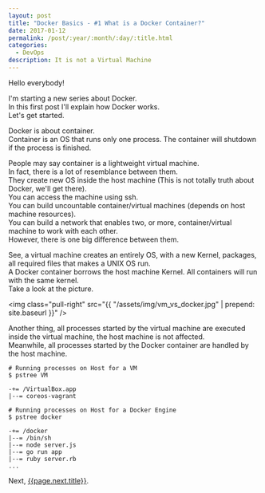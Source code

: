 ```yaml
---
layout: post
title: "Docker Basics - #1 What is a Docker Container?"
date: 2017-01-12
permalink: /post/:year/:month/:day/:title.html
categories:
  - DevOps
description: It is not a Virtual Machine
---
```

Hello everybody!

I'm starting a new series about Docker.  
In this first post I'll explain how Docker works.  
Let's get started.  

Docker is about container.  
Container is an OS that runs only one process. The container will shutdown if the process is finished.  

People may say container is a lightweight virtual machine.  
In fact, there is a lot of resemblance between them.  
They create new OS inside the host machine (This is not totally truth about Docker, we'll get there).  
You can access the machine using ssh.  
You can build uncountable container/virtual machines (depends on host machine resources).  
You can build a network that enables two, or more, container/virtual machine to work with each other.  
However, there is one big difference between them.  

See, a virtual machine creates an entirely OS, with a new Kernel, packages, all required files that makes a UNIX OS run.  
A Docker container borrows the host machine Kernel. All containers will run with the same kernel.  
Take a look at the picture.  

<img class="pull-right" src="{{ "/assets/img/vm_vs_docker.jpg" | prepend: site.baseurl }}" />  

Another thing, all processes started by the virtual machine are executed inside the virtual machine, the host machine is not affected.  
Meanwhile, all processes started by the Docker container are handled by the host machine.  

```
# Running processes on Host for a VM  
$ pstree VM  

-+= /VirtualBox.app  
|--= coreos-vagrant  
```

```
# Running processes on Host for a Docker Engine
$ pstree docker

-+= /docker
|--= /bin/sh
|--= node server.js
|--= go run app
|--= ruby server.rb
...
```

Next, [{{page.next.title}}]({{page.next.url}}).
